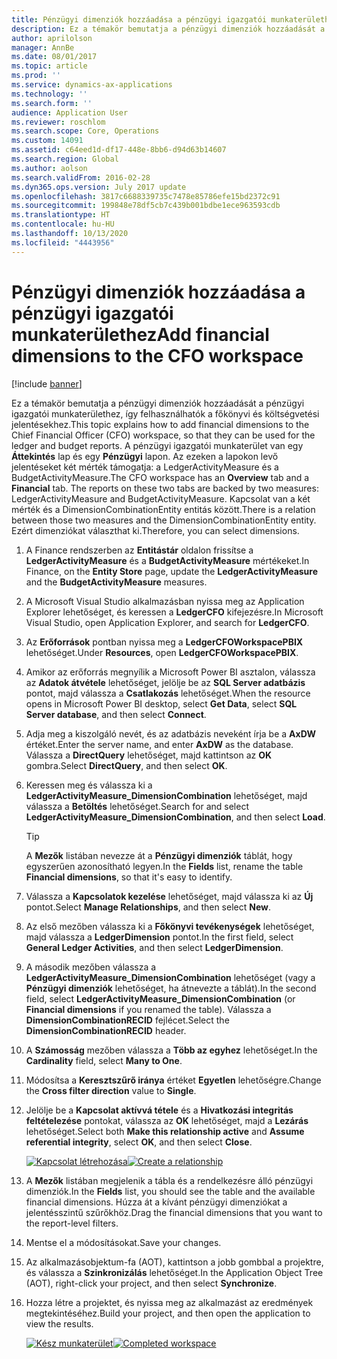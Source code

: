 ```yaml
---
title: Pénzügyi dimenziók hozzáadása a pénzügyi igazgatói munkaterülethez
description: Ez a témakör bemutatja a pénzügyi dimenziók hozzáadását a pénzügyi igazgatói munkaterülethez, így felhasználhatók a főkönyvi és költségvetési jelentésekhez.
author: aprilolson
manager: AnnBe
ms.date: 08/01/2017
ms.topic: article
ms.prod: ''
ms.service: dynamics-ax-applications
ms.technology: ''
ms.search.form: ''
audience: Application User
ms.reviewer: roschlom
ms.search.scope: Core, Operations
ms.custom: 14091
ms.assetid: c64eed1d-df17-448e-8bb6-d94d63b14607
ms.search.region: Global
ms.author: aolson
ms.search.validFrom: 2016-02-28
ms.dyn365.ops.version: July 2017 update
ms.openlocfilehash: 3817c6688339735c7478e85786efe15bd2372c91
ms.sourcegitcommit: 199848e78df5cb7c439b001bdbe1ece963593cdb
ms.translationtype: HT
ms.contentlocale: hu-HU
ms.lasthandoff: 10/13/2020
ms.locfileid: "4443956"
---
```

# <a name="add-financial-dimensions-to-the-cfo-workspace"></a><span data-ttu-id="bdd4a-103">Pénzügyi dimenziók hozzáadása a pénzügyi igazgatói munkaterülethez</span><span class="sxs-lookup"><span data-stu-id="bdd4a-103">Add financial dimensions to the CFO workspace</span></span>

[!include [banner](../includes/banner.md)]

<span data-ttu-id="bdd4a-104">Ez a témakör bemutatja a pénzügyi dimenziók hozzáadását a pénzügyi igazgatói munkaterülethez, így felhasználhatók a főkönyvi és költségvetési jelentésekhez.</span><span class="sxs-lookup"><span data-stu-id="bdd4a-104">This topic explains how to add financial dimensions to the Chief Financial Officer (CFO) workspace, so that they can be used for the ledger and budget reports.</span></span> <span data-ttu-id="bdd4a-105">A pénzügyi igazgatói munkaterület van egy **Áttekintés** lap és egy **Pénzügyi** lapon. Az ezeken a lapokon levő jelentéseket két mérték támogatja: a LedgerActivityMeasure és a BudgetActivityMeasure.</span><span class="sxs-lookup"><span data-stu-id="bdd4a-105">The CFO workspace has an **Overview** tab and a **Financial** tab. The reports on these two tabs are backed by two measures: LedgerActivityMeasure and BudgetActivityMeasure.</span></span> <span data-ttu-id="bdd4a-106">Kapcsolat van a két mérték és a DimensionCombinationEntity entitás között.</span><span class="sxs-lookup"><span data-stu-id="bdd4a-106">There is a relation between those two measures and the DimensionCombinationEntity entity.</span></span> <span data-ttu-id="bdd4a-107">Ezért dimenziókat választhat ki.</span><span class="sxs-lookup"><span data-stu-id="bdd4a-107">Therefore, you can select dimensions.</span></span>

1. <span data-ttu-id="bdd4a-108">A Finance rendszerben az **Entitástár** oldalon frissítse a **LedgerActivityMeasure** és a **BudgetActivityMeasure** mértékeket.</span><span class="sxs-lookup"><span data-stu-id="bdd4a-108">In Finance, on the **Entity Store** page, update the **LedgerActivityMeasure** and the **BudgetActivityMeasure** measures.</span></span>
2. <span data-ttu-id="bdd4a-109">A Microsoft Visual Studio alkalmazásban nyissa meg az Application Explorer lehetőséget, és keressen a **LedgerCFO** kifejezésre.</span><span class="sxs-lookup"><span data-stu-id="bdd4a-109">In Microsoft Visual Studio, open Application Explorer, and search for **LedgerCFO**.</span></span>
3. <span data-ttu-id="bdd4a-110">Az **Erőforrások** pontban nyissa meg a **LedgerCFOWorkspacePBIX** lehetőséget.</span><span class="sxs-lookup"><span data-stu-id="bdd4a-110">Under **Resources**, open **LedgerCFOWorkspacePBIX**.</span></span>
4. <span data-ttu-id="bdd4a-111">Amikor az erőforrás megnyílik a Microsoft Power BI asztalon, válassza az **Adatok átvétele** lehetőséget, jelölje be az **SQL Server adatbázis** pontot, majd válassza a **Csatlakozás** lehetőséget.</span><span class="sxs-lookup"><span data-stu-id="bdd4a-111">When the resource opens in Microsoft Power BI desktop, select **Get Data**, select **SQL Server database**, and then select **Connect**.</span></span>
5. <span data-ttu-id="bdd4a-112">Adja meg a kiszolgáló nevét, és az adatbázis neveként írja be a **AxDW** értéket.</span><span class="sxs-lookup"><span data-stu-id="bdd4a-112">Enter the server name, and enter **AxDW** as the database.</span></span> <span data-ttu-id="bdd4a-113">Válassza a **DirectQuery** lehetőséget, majd kattintson az **OK** gombra.</span><span class="sxs-lookup"><span data-stu-id="bdd4a-113">Select **DirectQuery**, and then select **OK**.</span></span>
6. <span data-ttu-id="bdd4a-114">Keressen meg és válassza ki a **LedgerActivityMeasure\_DimensionCombination** lehetőséget, majd válassza a **Betöltés** lehetőséget.</span><span class="sxs-lookup"><span data-stu-id="bdd4a-114">Search for and select **LedgerActivityMeasure\_DimensionCombination**, and then select **Load**.</span></span>

    > [!TIP]
    > <span data-ttu-id="bdd4a-115">A **Mezők** listában nevezze át a **Pénzügyi dimenziók** táblát, hogy egyszerűen azonosítható legyen.</span><span class="sxs-lookup"><span data-stu-id="bdd4a-115">In the **Fields** list, rename the table **Financial dimensions**, so that it's easy to identify.</span></span>

7. <span data-ttu-id="bdd4a-116">Válassza a **Kapcsolatok kezelése** lehetőséget, majd válassza ki az **Új** pontot.</span><span class="sxs-lookup"><span data-stu-id="bdd4a-116">Select **Manage Relationships**, and then select **New**.</span></span>
8. <span data-ttu-id="bdd4a-117">Az első mezőben válassza ki a **Főkönyvi tevékenységek** lehetőséget, majd válassza a **LedgerDimension** pontot.</span><span class="sxs-lookup"><span data-stu-id="bdd4a-117">In the first field, select **General Ledger Activities**, and then select **LedgerDimension**.</span></span>
9. <span data-ttu-id="bdd4a-118">A második mezőben válassza a **LedgerActivityMeasure\_DimensionCombination** lehetőséget (vagy a **Pénzügyi dimenziók** lehetőséget, ha átnevezte a táblát).</span><span class="sxs-lookup"><span data-stu-id="bdd4a-118">In the second field, select **LedgerActivityMeasure\_DimensionCombination** (or **Financial dimensions** if you renamed the table).</span></span> <span data-ttu-id="bdd4a-119">Válassza a **DimensionCombinationRECID** fejlécet.</span><span class="sxs-lookup"><span data-stu-id="bdd4a-119">Select the  **DimensionCombinationRECID** header.</span></span>
10. <span data-ttu-id="bdd4a-120">A **Számosság** mezőben válassza a **Több az egyhez** lehetőséget.</span><span class="sxs-lookup"><span data-stu-id="bdd4a-120">In the **Cardinality** field, select **Many to One**.</span></span>
11. <span data-ttu-id="bdd4a-121">Módosítsa a **Keresztszűrő iránya** értéket **Egyetlen** lehetőségre.</span><span class="sxs-lookup"><span data-stu-id="bdd4a-121">Change the **Cross filter direction** value to **Single**.</span></span>
12. <span data-ttu-id="bdd4a-122">Jelölje be a **Kapcsolat aktívvá tétele** és a **Hivatkozási integritás feltételezése** pontokat, válassza az **OK** lehetőséget, majd a **Lezárás** lehetőséget.</span><span class="sxs-lookup"><span data-stu-id="bdd4a-122">Select both **Make this relationship active** and **Assume referential integrity**, select **OK**, and then select **Close**.</span></span>

    <span data-ttu-id="bdd4a-123">[![Kapcsolat létrehozása](./media/Create-relationship.png)](./media/Create-relationship.png)</span><span class="sxs-lookup"><span data-stu-id="bdd4a-123">[![Create a relationship](./media/Create-relationship.png)](./media/Create-relationship.png)</span></span>

13. <span data-ttu-id="bdd4a-124">A **Mezők** listában megjelenik a tábla és a rendelkezésre álló pénzügyi dimenziók.</span><span class="sxs-lookup"><span data-stu-id="bdd4a-124">In the **Fields** list, you should see the table and the available financial dimensions.</span></span> <span data-ttu-id="bdd4a-125">Húzza át a kívánt pénzügyi dimenziókat a jelentésszintű szűrőkhöz.</span><span class="sxs-lookup"><span data-stu-id="bdd4a-125">Drag the financial dimensions that you want to the report-level filters.</span></span>
14. <span data-ttu-id="bdd4a-126">Mentse el a módosításokat.</span><span class="sxs-lookup"><span data-stu-id="bdd4a-126">Save your changes.</span></span>
15. <span data-ttu-id="bdd4a-127">Az alkalmazásobjektum-fa (AOT), kattintson a jobb gombbal a projektre, és válassza a **Szinkronizálás** lehetőséget.</span><span class="sxs-lookup"><span data-stu-id="bdd4a-127">In the Application Object Tree (AOT), right-click your project, and then select **Synchronize**.</span></span>
16. <span data-ttu-id="bdd4a-128">Hozza létre a projektet, és nyissa meg az alkalmazást az eredmények megtekintéséhez.</span><span class="sxs-lookup"><span data-stu-id="bdd4a-128">Build your project, and then open the application to view the results.</span></span>

    <span data-ttu-id="bdd4a-129">[![Kész munkaterület](./media/workspace.png)](./media/workspace.png)</span><span class="sxs-lookup"><span data-stu-id="bdd4a-129">[![Completed workspace](./media/workspace.png)](./media/workspace.png)</span></span>
